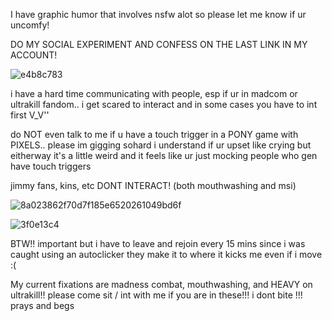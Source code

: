 <p>I have graphic humor that involves nsfw alot so please let me know if ur uncomfy!<p>
<p> DO MY SOCIAL EXPERIMENT AND CONFESS ON THE LAST LINK IN MY ACCOUNT! </p>

![e4b8c783](https://github.com/user-attachments/assets/3a7ed309-3f9e-4423-bdbf-ae56b773f587)


<p>i have a hard time communicating with people, esp if ur in madcom or ultrakill fandom.. i get scared to interact and in some cases you have to int first V_V''<p>
<p></p>
<p>do NOT even talk to me if u have a touch trigger in a PONY game with PIXELS.. please im gigging sohard i understand if ur upset like crying but eitherway it's a little weird and it feels like ur just mocking people who gen have touch triggers</p>
<p>jimmy fans, kins, etc DONT INTERACT! (both mouthwashing and msi)<p>

![8a023862f70d7f185e6520261049bd6f](https://github.com/user-attachments/assets/7ce0fe4d-6f83-4925-a026-844430ac2229)

![3f0e13c4](https://github.com/user-attachments/assets/2c51143b-60fe-4fe9-ac47-058f9cb38469)

<p>BTW!! important but i have to leave and rejoin every 15 mins since i was caught using an autoclicker they make it to where it kicks me even if i move :(</p>
<p></p>

<p> My current fixations are madness combat, mouthwashing, and HEAVY on ultrakill!! please come sit / int with me if you are in these!!! i dont bite !!! prays and begs </p>
